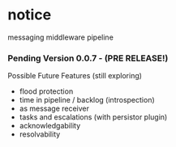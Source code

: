 notice
======

messaging middleware pipeline

### Pending Version 0.0.7 - (PRE RELEASE!)


Possible Future Features (still exploring)

* flood protection
* time in pipeline / backlog (introspection)
* as message receiver
* tasks and escalations (with persistor plugin)
* acknowledgability
* resolvability

